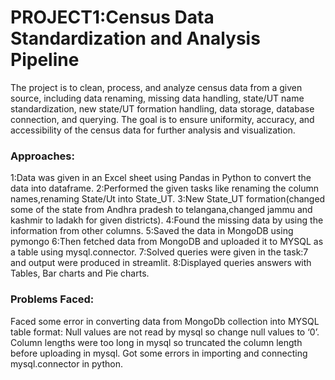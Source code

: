 # PROJECT1:Census Data Standardization and Analysis Pipeline

The project is to clean, process, and analyze census data from a given source, including data renaming, missing data handling, state/UT name standardization, new state/UT formation handling, data storage, database connection, and querying. The goal is to ensure uniformity, accuracy, and accessibility of the census data for further analysis and visualization.

### Approaches: 
1:Data was given in an Excel sheet using Pandas in Python to convert the data into dataframe.
2:Performed the given tasks like renaming the column names,renaming State/Ut into State_UT. 
3:New State_UT formation(changed some of the state from Andhra pradesh to telangana,changed jammu and kashmir to ladakh for given districts).
4:Found the missing data by using the information from other columns.
5:Saved the data in MongoDB using pymongo
6:Then fetched data from MongoDB and uploaded it to MYSQL as a table using     mysql.connector.
7:Solved queries were given in the task:7 and output were produced in streamlit.
8:Displayed queries answers with Tables, Bar charts and Pie charts.

### Problems Faced: 
Faced some error in converting data from MongoDb collection into MYSQL table format:
Null values are not read by mysql so change null values to ‘0’.
Column lengths were too long in mysql so truncated the column length before uploading in mysql.
Got some errors in importing and connecting mysql.connector in python.



